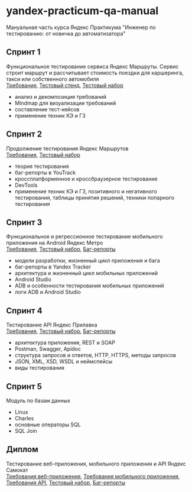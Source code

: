 # yandex-practicum-qa-manual
Мануальная часть курса Яндекс Практикума "Инженер по тестированию: от новичка до автоматизатора"<br/>
## Спринт 1
Функциональное тестирование сервиса Яндекс Маршруты. Сервис строит маршрут и рассчитывает стоимость поездки для каршеринга, такси или собственного автомобиля<br/>
[Требования](https://docs.google.com/document/d/1tIs3KqK79vGR60EoGiDKLavvgsj0cjjrdSRK3AFdY6g/edit?usp=sharing), [Тестовый стенд](https://qa-routes.praktikum-services.ru/), [Тестовый набор](https://docs.google.com/spreadsheets/d/1vUuNUyvECiZnBsQOvky80P60wTMM4lOocjp7UtdW4Yc/edit?usp=sharing)<br/>
* анализ и декомпозиция требований
* Mindmap для визуализации требований
* составление тест-кейсов
* применение техник КЭ и ГЗ<br/>
## Спринт 2
Продолжение тестирования Яндекс Маршрутов<br/>
[Требования](https://praktikum.notion.site/74dd6e68fda34387ac4d43137a601c6e), [Тестовый набор](https://docs.google.com/spreadsheets/d/1aq4q6NeOtpziNE6z4_5asxSxJ_6taHT0DiAKWbEN1Vk/edit?usp=sharing)<br/>
* теория тестирования
* баг-репорты в YouTrack
* кроссплатформенное и кроссбраузерное тестирование
* DevTools
* применение техник КЭ и ГЗ, позитивного и негативного тестирования, таблицы принятия решений, техники попарного тестирования<br/>
## Спринт 3
Функциональное и регресcионное тестирование мобильного приложения на Android Яндекс Метро<br/>
[Требования](https://code.s3.yandex.net/qa/files/Yandex_metro.pdf), [Тестовый набор](https://docs.google.com/spreadsheets/d/1e0vQeZfMyBlM9r-5T1OuRC0ZygKY1GrgVvaxsnfHj6Q/edit?usp=sharing), [Баг-репорты](https://docs.google.com/spreadsheets/d/1foBdTju-QrH9_QpYSfve_FUOf5A5JpiiLj4s81n3cq0/edit?usp=sharing)<br/>
* модели разработки, жизненный цикл приложения и бага
* баг-репорты в Yandex Tracker
* архитектура и жизненный цикл мобильных приложений
* Android Studio
* ADB и особенности тестирования мобильных приложений
* логи ADB и Android Studio<br/>
## Спринт 4
Тестирование API Яндекс Прилавка<br/>
[Требования](https://code.s3.yandex.net/qa/files/backend_requirements.pdf), [Тестовый набор](https://docs.google.com/spreadsheets/d/1eVQZmIkPmNL1fLmOg0iveWUB6jUBw0jQBYeHOEuRdtA/edit?usp=sharing), [Баг-репорты](https://docs.google.com/spreadsheets/d/1O3qup12A0uGtYmpPwFRrGpXpT7BvTlfY0JsnpD89urI/edit?usp=sharing)<br/>
* архитектура приложения, REST и SOAP
* Postman, Swagger, Apidoc
* структура запросов и ответов, HTTP, HTTPS, методы запросов
* JSON, XML, XSD, WSDL и неймспейсы
* виды тестирования<br/>
## Спринт 5
Модуль по базам данных<br/>
* Linux
* Charles
* основные операторы SQL
* SQL Join<br/>
## Диплом
Тестирование веб-приложения, мобильного приложения и API Яндекс Самокат<br/>
[Требования веб-приложения](https://code.s3.yandex.net/qa/files/requirements_web_app_1.1.pdf), [Требования мобильного приложения](https://code.s3.yandex.net/qa/files/requirements_mob_app.pdf), [Требования API](https://code.s3.yandex.net/qa/files/requirements_backend.pdf), [Тестовый набор](https://docs.google.com/spreadsheets/d/1a9lihVWwrejLaXv9UCs8sTZPJL27nLe7rxdUvVsbUgs/edit?usp=sharing), [Баг-репорты](https://docs.google.com/spreadsheets/d/12z0rYH71nohuRHaF_lZBPqsC9KaQf_L7sSzAdmy1TjE/edit?usp=sharing)<br/>
